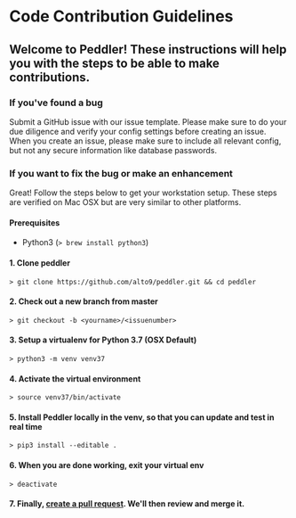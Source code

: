 # Code Contribution Guidelines

## Welcome to Peddler! These instructions will help you with the steps to be able to make contributions.

### If you've found a bug
Submit a GitHub issue with our issue template. Please make sure to do your due diligence and verify your config settings before creating an issue. When you create an issue, please make sure to include all relevant config, but not any secure information like database passwords. 

### If you want to fix the bug or make an enhancement
Great! Follow the steps below to get your workstation setup. These steps are verified on Mac OSX but are very similar to other platforms.

#### Prerequisites
- Python3 (`> brew install python3`)

#### 1. Clone peddler
`> git clone https://github.com/alto9/peddler.git && cd peddler`

#### 2. Check out a new branch from master
`> git checkout -b <yourname>/<issuenumber>`

#### 3. Setup a virtualenv for Python 3.7 (OSX Default)
`> python3 -m venv venv37`

#### 4. Activate the virtual environment
`> source venv37/bin/activate`

#### 5. Install Peddler locally in the venv, so that you can update and test in real time
`> pip3 install --editable .`

#### 6. When you are done working, exit your virtual env
`> deactivate`

#### 7. Finally, [create a pull request](https://help.github.com/articles/creating-a-pull-request). We'll then review and merge it.
